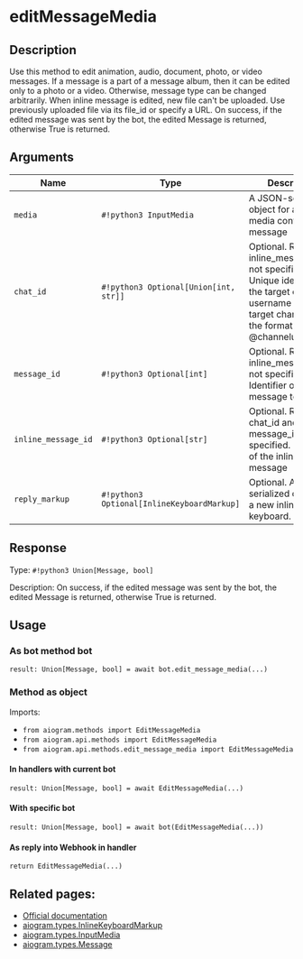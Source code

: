 # editMessageMedia

## Description

Use this method to edit animation, audio, document, photo, or video messages. If a message is a part of a message album, then it can be edited only to a photo or a video. Otherwise, message type can be changed arbitrarily. When inline message is edited, new file can't be uploaded. Use previously uploaded file via its file_id or specify a URL. On success, if the edited message was sent by the bot, the edited Message is returned, otherwise True is returned.


## Arguments

| Name | Type | Description |
| - | - | - |
| `media` | `#!python3 InputMedia` | A JSON-serialized object for a new media content of the message |
| `chat_id` | `#!python3 Optional[Union[int, str]]` | Optional. Required if inline_message_id is not specified. Unique identifier for the target chat or username of the target channel (in the format @channelusername) |
| `message_id` | `#!python3 Optional[int]` | Optional. Required if inline_message_id is not specified. Identifier of the message to edit |
| `inline_message_id` | `#!python3 Optional[str]` | Optional. Required if chat_id and message_id are not specified. Identifier of the inline message |
| `reply_markup` | `#!python3 Optional[InlineKeyboardMarkup]` | Optional. A JSON-serialized object for a new inline keyboard. |



## Response

Type: `#!python3 Union[Message, bool]`

Description: On success, if the edited message was sent by the bot, the edited Message is returned, otherwise True is returned.


## Usage


### As bot method bot

```python3
result: Union[Message, bool] = await bot.edit_message_media(...)
```

### Method as object

Imports:

- `from aiogram.methods import EditMessageMedia`
- `from aiogram.api.methods import EditMessageMedia`
- `from aiogram.api.methods.edit_message_media import EditMessageMedia`

#### In handlers with current bot
```python3
result: Union[Message, bool] = await EditMessageMedia(...)
```

#### With specific bot
```python3
result: Union[Message, bool] = await bot(EditMessageMedia(...))
```
#### As reply into Webhook in handler
```python3
return EditMessageMedia(...)
```



## Related pages:

- [Official documentation](https://core.telegram.org/bots/api#editmessagemedia)
- [aiogram.types.InlineKeyboardMarkup](../types/inline_keyboard_markup.md)
- [aiogram.types.InputMedia](../types/input_media.md)
- [aiogram.types.Message](../types/message.md)
